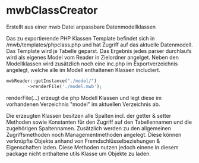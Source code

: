 mwbClassCreator
===============

Erstellt aus einer mwb Datei anpassbare Datenmodellklassen

Das zu exportierende PHP Klassen Template befindet sich in /mwb/templates/phpclass.php und hat Zugriff auf das aktuelle Datenmodell.
Das Template wird je Tabelle geparst. Das Ergebnis jedes parser durchlaufs wird als eigenes Model vom Reader in Zielordner angelget.
Neben den Modellklassen wird zusätzlich noch eine inc.php im Exportverzeichnis angelegt, welche alle im Modell enthaltenen Klassen includiert.

``` php
mwbReader::getInstance("./model/")
		->renderFile('./model.mwb');
```

renderFile(...) erzeugt die php Modell Klassen und legt diese im vorhandenen Verzeichnis "model" im aktuellen Verzeichnis ab.

Die erzeugten Klassen besitzen alle Spalten incl. der getter & setter Methoden sowie Konstanten für den Zugriff auf den
Tabellennamen und die zugehörigen Spaltennamen. Zusätzlich werden zu den allgemeinen Zugriffsmethoden noch
Managementmethoden angelegt. Diese können verknüpfte Objekte anhand von Fremdschlüsselbeziehungen & Eigenschaften laden.
Diese Methoden nutzen jedoch einene in diesem package nicht enthaltene utils Klasse um Objekte zu laden.